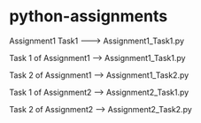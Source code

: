 # python-assignments

Assignment1
     Task1 ---> Assignment1_Task1.py

Task 1 of Assignment1 --> Assignment1_Task1.py

Task 2 of Assignment1 --> Assignment1_Task2.py

Task 1 of Assignment2 --> Assignment2_Task1.py

Task 2 of Assignment2 --> Assignment2_Task2.py
